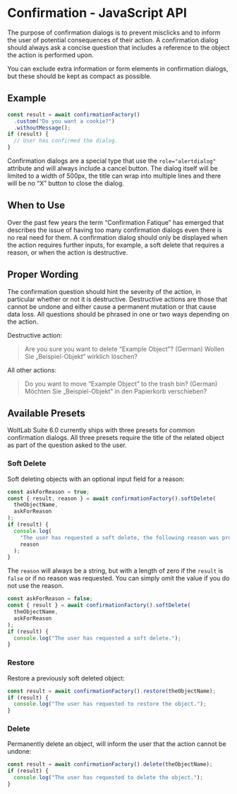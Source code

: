 # Confirmation - JavaScript API

The purpose of confirmation dialogs is to prevent misclicks and to inform the user of potential consequences of their action.
A confirmation dialog should always ask a concise question that includes a reference to the object the action is performed upon.

You can exclude extra information or form elements in confirmation dialogs, but these should be kept as compact as possible.

## Example

```ts
const result = await confirmationFactory()
  .custom("Do you want a cookie?")
  .withoutMessage();
if (result) {
  // User has confirmed the dialog.
}
```

Confirmation dialogs are a special type that use the `role="alertdialog"` attribute and will always include a cancel button.
The dialog itself will be limited to a width of 500px, the title can wrap into multiple lines and there will be no “X” button to close the dialog.

## When to Use

Over the past few years the term “Confirmation Fatique” has emerged that describes the issue of having too many confirmation dialogs even there is no real need for them.
A confirmation dialog should only be displayed when the action requires further inputs, for example, a soft delete that requires a reason, or when the action is destructive.

## Proper Wording

The confirmation question should hint the severity of the action, in particular whether or not it is destructive.
Destructive actions are those that cannot be undone and either cause a permanent mutation or that cause data loss.
All questions should be phrased in one or two ways depending on the action.

Destructive action:

> Are you sure you want to delete “Example Object”?
> (German) Wollen Sie „Beispiel-Objekt“ wirklich löschen?

All other actions:

> Do you want to move “Example Object” to the trash bin?
> (German) Möchten Sie „Beispiel-Objekt“ in den Papierkorb verschieben?

## Available Presets

WoltLab Suite 6.0 currently ships with three presets for common confirmation dialogs.
All three presets require the title of the related object as part of the question asked to the user.

### Soft Delete

Soft deleting objects with an optional input field for a reason:

```ts
const askForReason = true;
const { result, reason } = await confirmationFactory().softDelete(
  theObjectName,
  askForReason
);
if (result) {
  console.log(
    "The user has requested a soft delete, the following reason was provided:",
    reason
  );
}
```

The `reason` will always be a string, but with a length of zero if the `result` is `false` or if no reason was requested.
You can simply omit the value if you do not use the reason.

```ts
const askForReason = false;
const { result } = await confirmationFactory().softDelete(
  theObjectName,
  askForReason
);
if (result) {
  console.log("The user has requested a soft delete.");
}
```

### Restore

Restore a previously soft deleted object:

```ts
const result = await confirmationFactory().restore(theObjectName);
if (result) {
  console.log("The user has requested to restore the object.");
}
```

### Delete

Permanently delete an object, will inform the user that the action cannot be undone:

```ts
const result = await confirmationFactory().delete(theObjectName);
if (result) {
  console.log("The user has requested to delete the object.");
}
```
